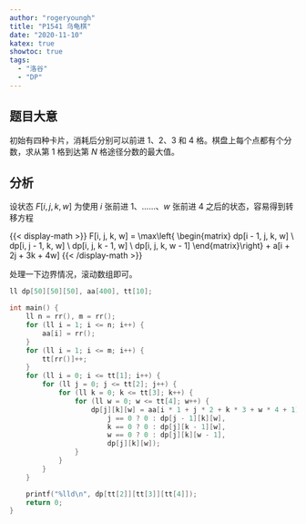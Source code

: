 ```yaml
---
author: "rogeryoungh"
title: "P1541 乌龟棋"
date: "2020-11-10"
katex: true
showtoc: true
tags: 
  - "洛谷"
  - "DP"
---
```


## 题目大意

初始有四种卡片，消耗后分别可以前进 $1$、$2$、$3$ 和 $4$ 格。棋盘上每个点都有个分数，求从第 $1$ 格到达第 $N$ 格途径分数的最大值。

## 分析

设状态 $F[i, j, k, w]$ 为使用 $i$ 张前进 $1$、……、$w$ 张前进 $4$ 之后的状态，容易得到转移方程

{{< display-math >}}
F[i, j, k, w] = \max\left\{ \begin{matrix}
dp[i - 1, j, k, w] \\
dp[i, j - 1, k, w] \\
dp[i, j, k - 1, w] \\
dp[i, j, k, w - 1]
\end{matrix}\right\}  + a[i + 2j + 3k + 4w]
{{< /display-math >}}

处理一下边界情况，滚动数组即可。

```cpp
ll dp[50][50][50], aa[400], tt[10];

int main() {
    ll n = rr(), m = rr();
    for (ll i = 1; i <= n; i++) {
        aa[i] = rr();
    }
    for (ll i = 1; i <= m; i++) {
        tt[rr()]++;
    }
    for (ll i = 0; i <= tt[1]; i++) {
        for (ll j = 0; j <= tt[2]; j++) {
            for (ll k = 0; k <= tt[3]; k++) {
                for (ll w = 0; w <= tt[4]; w++) {
                    dp[j][k][w] = aa[i * 1 + j * 2 + k * 3 + w * 4 + 1] + max4(
                        j == 0 ? 0 : dp[j - 1][k][w],
                        k == 0 ? 0 : dp[j][k - 1][w],
                        w == 0 ? 0 : dp[j][k][w - 1],
                        dp[j][k][w]);
                }
            }
        }
    }

    printf("%lld\n", dp[tt[2]][tt[3]][tt[4]]);
    return 0;
}
```